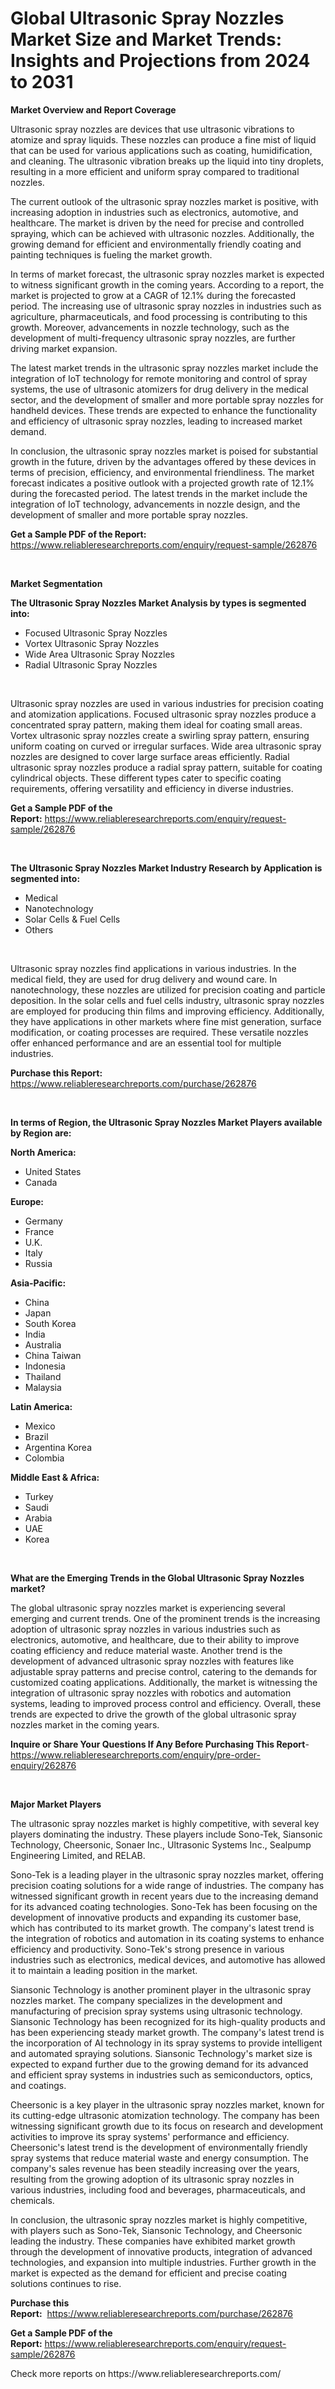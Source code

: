 <p><h1>Global Ultrasonic Spray Nozzles Market Size and Market Trends: Insights and Projections from 2024 to 2031</h1></p><p><strong>Market Overview and Report Coverage</strong></p>
<p><p>Ultrasonic spray nozzles are devices that use ultrasonic vibrations to atomize and spray liquids. These nozzles can produce a fine mist of liquid that can be used for various applications such as coating, humidification, and cleaning. The ultrasonic vibration breaks up the liquid into tiny droplets, resulting in a more efficient and uniform spray compared to traditional nozzles.</p><p>The current outlook of the ultrasonic spray nozzles market is positive, with increasing adoption in industries such as electronics, automotive, and healthcare. The market is driven by the need for precise and controlled spraying, which can be achieved with ultrasonic nozzles. Additionally, the growing demand for efficient and environmentally friendly coating and painting techniques is fueling the market growth.</p><p>In terms of market forecast, the ultrasonic spray nozzles market is expected to witness significant growth in the coming years. According to a report, the market is projected to grow at a CAGR of 12.1% during the forecasted period. The increasing use of ultrasonic spray nozzles in industries such as agriculture, pharmaceuticals, and food processing is contributing to this growth. Moreover, advancements in nozzle technology, such as the development of multi-frequency ultrasonic spray nozzles, are further driving market expansion.</p><p>The latest market trends in the ultrasonic spray nozzles market include the integration of IoT technology for remote monitoring and control of spray systems, the use of ultrasonic atomizers for drug delivery in the medical sector, and the development of smaller and more portable spray nozzles for handheld devices. These trends are expected to enhance the functionality and efficiency of ultrasonic spray nozzles, leading to increased market demand.</p><p>In conclusion, the ultrasonic spray nozzles market is poised for substantial growth in the future, driven by the advantages offered by these devices in terms of precision, efficiency, and environmental friendliness. The market forecast indicates a positive outlook with a projected growth rate of 12.1% during the forecasted period. The latest trends in the market include the integration of IoT technology, advancements in nozzle design, and the development of smaller and more portable spray nozzles.</p></p>
<p><strong>Get a Sample PDF of the Report:</strong> <a href="https://www.reliableresearchreports.com/enquiry/request-sample/262876">https://www.reliableresearchreports.com/enquiry/request-sample/262876</a></p>
<p>&nbsp;</p>
<p><strong>Market Segmentation</strong></p>
<p><strong>The Ultrasonic Spray Nozzles Market Analysis by types is segmented into:</strong></p>
<p><ul><li>Focused Ultrasonic Spray Nozzles</li><li>Vortex Ultrasonic Spray Nozzles</li><li>Wide Area Ultrasonic Spray Nozzles</li><li>Radial Ultrasonic Spray Nozzles</li></ul></p>
<p>&nbsp;</p>
<p><p>Ultrasonic spray nozzles are used in various industries for precision coating and atomization applications. Focused ultrasonic spray nozzles produce a concentrated spray pattern, making them ideal for coating small areas. Vortex ultrasonic spray nozzles create a swirling spray pattern, ensuring uniform coating on curved or irregular surfaces. Wide area ultrasonic spray nozzles are designed to cover large surface areas efficiently. Radial ultrasonic spray nozzles produce a radial spray pattern, suitable for coating cylindrical objects. These different types cater to specific coating requirements, offering versatility and efficiency in diverse industries.</p></p>
<p><strong>Get a Sample PDF of the Report:</strong>&nbsp;<a href="https://www.reliableresearchreports.com/enquiry/request-sample/262876">https://www.reliableresearchreports.com/enquiry/request-sample/262876</a></p>
<p>&nbsp;</p>
<p><strong>The Ultrasonic Spray Nozzles Market Industry Research by Application is segmented into:</strong></p>
<p><ul><li>Medical</li><li>Nanotechnology</li><li>Solar Cells & Fuel Cells</li><li>Others</li></ul></p>
<p>&nbsp;</p>
<p><p>Ultrasonic spray nozzles find applications in various industries. In the medical field, they are used for drug delivery and wound care. In nanotechnology, these nozzles are utilized for precision coating and particle deposition. In the solar cells and fuel cells industry, ultrasonic spray nozzles are employed for producing thin films and improving efficiency. Additionally, they have applications in other markets where fine mist generation, surface modification, or coating processes are required. These versatile nozzles offer enhanced performance and are an essential tool for multiple industries.</p></p>
<p><strong>Purchase this Report:</strong>&nbsp; <a href="https://www.reliableresearchreports.com/purchase/262876">https://www.reliableresearchreports.com/purchase/262876</a></p>
<p>&nbsp;</p>
<p><strong>In terms of Region, the Ultrasonic Spray Nozzles Market Players available by Region are:</strong></p>
<p>
    <p> <strong> North America: </strong>
        <ul>
            <li>United States</li>
            <li>Canada</li>
        </ul>
        </p> 
    <p> <strong> Europe: </strong>
        <ul>
            <li>Germany</li>
            <li>France</li>
            <li>U.K.</li>
            <li>Italy</li>
            <li>Russia</li>
        </ul>
        </p> 
    <p> <strong> Asia-Pacific: </strong>
        <ul>
            <li>China</li>
            <li>Japan</li>
            <li>South Korea</li>
            <li>India</li>
            <li>Australia</li>
            <li>China Taiwan</li>
            <li>Indonesia</li>
            <li>Thailand</li>
            <li>Malaysia</li>
        </ul>
        </p> 
    <p> <strong> Latin America: </strong>
        <ul>
            <li>Mexico</li>
            <li>Brazil</li>
            <li>Argentina Korea</li>
            <li>Colombia</li>
        </ul>
        </p> 
    <p> <strong> Middle East & Africa: </strong>
        <ul>
            <li>Turkey</li>
            <li>Saudi</li>
            <li>Arabia</li>
            <li>UAE</li>
            <li>Korea</li>
        </ul>
    </p>
    </p>
<p>&nbsp;</p>
<p><strong>What are the Emerging Trends in the Global Ultrasonic Spray Nozzles market?</strong></p>
<p><p>The global ultrasonic spray nozzles market is experiencing several emerging and current trends. One of the prominent trends is the increasing adoption of ultrasonic spray nozzles in various industries such as electronics, automotive, and healthcare, due to their ability to improve coating efficiency and reduce material waste. Another trend is the development of advanced ultrasonic spray nozzles with features like adjustable spray patterns and precise control, catering to the demands for customized coating applications. Additionally, the market is witnessing the integration of ultrasonic spray nozzles with robotics and automation systems, leading to improved process control and efficiency. Overall, these trends are expected to drive the growth of the global ultrasonic spray nozzles market in the coming years.</p></p>
<p><strong>Inquire or Share Your Questions If Any Before Purchasing This Report</strong>- <a href="https://www.reliableresearchreports.com/enquiry/pre-order-enquiry/262876">https://www.reliableresearchreports.com/enquiry/pre-order-enquiry/262876</a></p>
<p>&nbsp;</p>
<p><strong>Major Market Players</strong></p>
<p><p>The ultrasonic spray nozzles market is highly competitive, with several key players dominating the industry. These players include Sono-Tek, Siansonic Technology, Cheersonic, Sonaer Inc., Ultrasonic Systems Inc., Sealpump Engineering Limited, and RELAB.</p><p>Sono-Tek is a leading player in the ultrasonic spray nozzles market, offering precision coating solutions for a wide range of industries. The company has witnessed significant growth in recent years due to the increasing demand for its advanced coating technologies. Sono-Tek has been focusing on the development of innovative products and expanding its customer base, which has contributed to its market growth. The company's latest trend is the integration of robotics and automation in its coating systems to enhance efficiency and productivity. Sono-Tek's strong presence in various industries such as electronics, medical devices, and automotive has allowed it to maintain a leading position in the market.</p><p>Siansonic Technology is another prominent player in the ultrasonic spray nozzles market. The company specializes in the development and manufacturing of precision spray systems using ultrasonic technology. Siansonic Technology has been recognized for its high-quality products and has been experiencing steady market growth. The company's latest trend is the incorporation of AI technology in its spray systems to provide intelligent and automated spraying solutions. Siansonic Technology's market size is expected to expand further due to the growing demand for its advanced and efficient spray systems in industries such as semiconductors, optics, and coatings.</p><p>Cheersonic is a key player in the ultrasonic spray nozzles market, known for its cutting-edge ultrasonic atomization technology. The company has been witnessing significant growth due to its focus on research and development activities to improve its spray systems' performance and efficiency. Cheersonic's latest trend is the development of environmentally friendly spray systems that reduce material waste and energy consumption. The company's sales revenue has been steadily increasing over the years, resulting from the growing adoption of its ultrasonic spray nozzles in various industries, including food and beverages, pharmaceuticals, and chemicals.</p><p>In conclusion, the ultrasonic spray nozzles market is highly competitive, with players such as Sono-Tek, Siansonic Technology, and Cheersonic leading the industry. These companies have exhibited market growth through the development of innovative products, integration of advanced technologies, and expansion into multiple industries. Further growth in the market is expected as the demand for efficient and precise coating solutions continues to rise.</p></p>
<p><strong>Purchase this Report:</strong>&nbsp;&nbsp;<a href="https://www.reliableresearchreports.com/purchase/262876">https://www.reliableresearchreports.com/purchase/262876</a></p>
<p></p>
<p><strong>Get a Sample PDF of the Report:</strong>&nbsp;<a href="https://www.reliableresearchreports.com/enquiry/request-sample/262876">https://www.reliableresearchreports.com/enquiry/request-sample/262876</a></p>
<p>Check more reports on https://www.reliableresearchreports.com/</p>